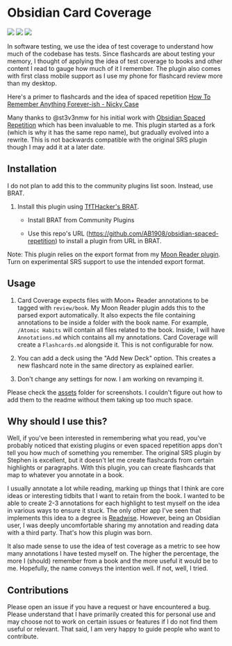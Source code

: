 # Obsidian Card Coverage

<img src="https://img.shields.io/github/downloads/ab1908/obsidian-spaced-repetition/total" /> <img src="https://img.shields.io/github/downloads/ab1908/obsidian-spaced-repetition/latest/total?style=flat-square" /> <img src="https://img.shields.io/github/manifest-json/v/ab1908/obsidian-spaced-repetition?style=flat-square" />

In software testing, we use the idea of test coverage to understand how much of the codebase has tests.
Since flashcards are about testing your memory, I thought of applying the idea of test coverage to books and other content I read to gauge how much of it I remember.
The plugin also comes with first class mobile support as I use my phone for flashcard review more than my desktop.

Here's a primer to flashcards and the idea of spaced repetition [How To Remember Anything Forever-ish - Nicky Case](https://ncase.me/remember/)

Many thanks to @st3v3nmw for his initial work with [Obsidian Spaced Repetition](https://github.com/st3v3nmw/obsidian-spaced-repetition/) which has been invaluable to me.
This plugin started as a fork (which is why it has the same repo name), but gradually evolved into a rewrite.
This is not backwards compatible with the original SRS plugin though I may add it at a later date.

## Installation

I do not plan to add this to the community plugins list soon. Instead, use BRAT.

1. Install this plugin using [TfTHacker's BRAT](https://github.com/TfTHacker/obsidian42-brat).

    - Install BRAT from Community Plugins

    - Use this repo's URL (https://github.com/AB1908/obsidian-spaced-repetition) to install a plugin from URL in BRAT.

Note: This plugin relies on the export format from my [Moon Reader plugin](https://github.com/AB1908/obsidian-moon-reader). Turn on experimental SRS support to use the intended export format.

## Usage

1. Card Coverage expects files with Moon+ Reader annotations to be tagged with `review/book`.
My Moon Reader plugin adds this to the parsed export automatically.
It also expects the file containing annotations to be inside a folder with the book name.
For example, `/Atomic Habits` will contain all files related to the book.
Inside, I will have `Annotations.md` which contains all my annotations.
Card Coverage will create a `Flashcards.md` alongside it.
This is not configurable for now.

2. You can add a deck using the "Add New Deck" option.
This creates a new flashcard note in the same directory as explained earlier.

3. Don't change any settings for now.
I am working on revamping it.

Please check the [assets](assets) folder for screenshots.
I couldn't figure out how to add them to the readme without them taking up too much space.

## Why should I use this?

Well, if you've been interested in remembering what you read, you've probably noticed that existing plugins or even spaced repetition apps don't tell you how much of something you remember.
The original SRS plugin by Stephen is excellent, but it doesn't let me create flashcards from certain highlights or paragraphs.
With this plugin, you can create flashcards that map to whatever you annotate in a book.

I usually annotate a lot while reading, marking up things that I think are core ideas or interesting tidbits that I want to retain from the book.
I wanted to be able to create 2-3 annotations for each highlight to test myself on the idea in various ways to ensure it stuck.
The only other app I've seen that implements this idea to a degree is [Readwise](https://readwise.io).
However, being an Obsidian user, I was deeply uncomfortable sharing my annotation and reading data with a third party.
That's how this plugin was born.

It also made sense to use the idea of test coverage as a metric to see how many annotations I have tested myself on.
The higher the percentage, the more I (should) remember from a book and the more useful it would be to me.
Hopefully, the name conveys the intention well.
If not, well, I tried.

## Contributions

Please open an issue if you have a request or have encountered a bug.
Please understand that I have primarily created this for personal use and may choose not to work on certain issues or features if I do not find them useful or relevant.
That said, I am very happy to guide people who want to contribute.